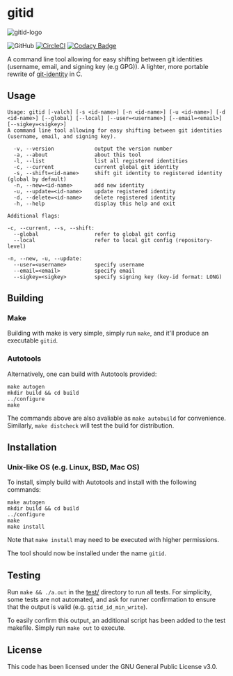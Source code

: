 # gitid
![gitid-logo](https://serebii.io/projects/img/gitid-black-padded-rounded.png)

![GitHub](https://img.shields.io/github/license/Luiserebii/gitid?color=222222)
[![CircleCI](https://circleci.com/gh/Luiserebii/gitid.svg?style=svg)](https://circleci.com/gh/Luiserebii/gitid)
[![Codacy Badge](https://api.codacy.com/project/badge/Grade/cdba0bbafbf2465eac0e3f1e8302342a)](https://www.codacy.com/manual/Luiserebii/gitid?utm_source=github.com&amp;utm_medium=referral&amp;utm_content=Luiserebii/gitid&amp;utm_campaign=Badge_Grade)

A command line tool allowing for easy shifting between git identities (username, email, and signing key (e.g GPG)). A lighter, more portable rewrite of [git-identity](https://github.com/Luiserebii/git-identity) in C.

## Usage
```
Usage: gitid [-valch] [-s <id-name>] [-n <id-name>] [-u <id-name>] [-d <id-name>] [--global] [--local] [--user=<username>] [--email=<email>] [--sigkey=<sigkey>]
A command line tool allowing for easy shifting between git identities (username, email, and signing key).

  -v, --version             output the version number
  -a, --about               about this tool
  -l, --list                list all registered identities
  -c, --current             current global git identity
  -s, --shift=<id-name>     shift git identity to registered identity (global by default)
  -n, --new=<id-name>       add new identity
  -u, --update=<id-name>    update registered identity
  -d, --delete=<id-name>    delete registered identity
  -h, --help                display this help and exit

Additional flags:

-c, --current, --s, --shift:
  --global                  refer to global git config
  --local                   refer to local git config (repository-level)

-n, --new, -u, --update:
  --user=<username>         specify username
  --email=<email>           specify email
  --sigkey=<sigkey>         specify signing key (key-id format: LONG)
```

## Building

### Make

Building with make is very simple, simply run `make`, and it'll produce an executable `gitid`. 

### Autotools

Alternatively, one can build with Autotools provided:
```
make autogen
mkdir build && cd build
../configure
make
```

The commands above are also avaliable as `make autobuild` for convenience. Similarly, `make distcheck` will test the build for distribution.

## Installation

### Unix-like OS (e.g. Linux, BSD, Mac OS)
To install, simply build with Autotools and install with the following commands:
```
make autogen
mkdir build && cd build
../configure
make
make install
```

Note that `make install` may need to be executed with higher permissions.

The tool should now be installed under the name `gitid`.

## Testing

Run `make && ./a.out` in the [test/](./test) directory to run all tests. For simplicity, some tests are not automated, and ask for runner confirmation to ensure that the output is valid (e.g. `gitid_id_min_write`).

To easily confirm this output, an additional script has been added to the test makefile. Simply run `make out` to execute.

## License
This code has been licensed under the GNU General Public License v3.0.
